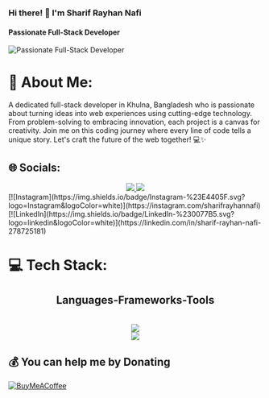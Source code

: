 ### Hi there! 👋 I'm Sharif Rayhan Nafi
#### Passionate Full-Stack Developer
![Passionate Full-Stack Developer](https://i.ibb.co/cXzLYpJ/a-git-banner.png)

# 💫 About Me:
A dedicated full-stack developer in Khulna, Bangladesh who is passionate about turning ideas into web experiences using cutting-edge technology. From problem-solving to embracing innovation, each project is a canvas for creativity. Join me on this coding journey where every line of code tells a unique story. Let's craft the future of the web together! 💻✨


## 🌐 Socials:
<div align="center">
<a href="https://instagram.com/sharifrayhannafi">
<img src="https://skillicons.dev/icons?i=instagram" />
</a>
<a href="www.linkedin.com/in/
/sharifrayhannafi">
<img src="https://skillicons.dev/icons?i=linkedin" />
</a>
 </div>
[![Instagram](https://img.shields.io/badge/Instagram-%23E4405F.svg?logo=Instagram&logoColor=white)](https://instagram.com/sharifrayhannafi) [![LinkedIn](https://img.shields.io/badge/LinkedIn-%230077B5.svg?logo=linkedin&logoColor=white)](https://linkedin.com/in/sharif-rayhan-nafi-278725181) 

# 💻 Tech Stack:
<h2 align="center">Languages-Frameworks-Tools </h2>
<br/>
<div align="center">
<a href="https://skillicons.dev">
<img src="https://skillicons.dev/icons?i=nodejs, github, python, javascript, express, firebase, mongodb, c, java" /><br> <img src="https://skillicons.dev/icons?i=react, html, css, vscode, figma, git" />
</a>
</div>


  ## 💰 You can help me by Donating
  [![BuyMeACoffee](https://img.shields.io/badge/Buy%20Me%20a%20Coffee-ffdd00?style=for-the-badge&logo=buy-me-a-coffee&logoColor=black)](https://buymeacoffee.com/rayhannafi) 

  
<!-- Proudly created with GPRM ( https://gprm.itsvg.in ) -->
